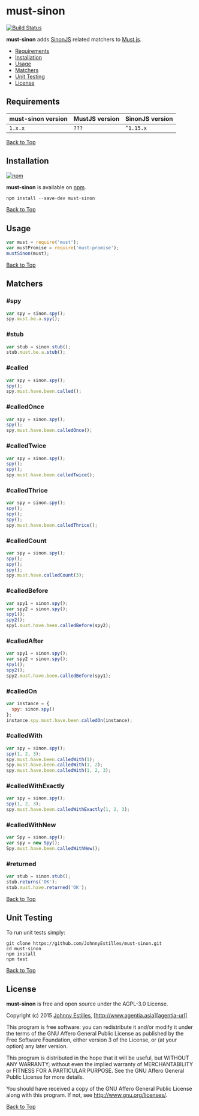 # <a name="top"></a>must-sinon
[![Build Status][travis-badge]][travis-url]

**must-sinon** adds [SinonJS][sinon-url] related matchers to [Must.js][must-url].

- [Requirements](#requirements)
- [Installation](#installation)
- [Usage](#usage)
- [Matchers](#matchers)
- [Unit Testing](#unit-testing)
- [License](#license)

<a name="requirements"></a>
## Requirements

must-sinon version | MustJS version | SinonJS version
------------------ | -------------- | ---------------
`1.x.x` | `???` | `^1.15.x`

[Back to Top](#top)

<a name="installation"></a>
## Installation
[![npm][npm-badge]][npm-url]

**must-sinon** is available on [npm][npm-url].

```js
npm install --save-dev must-sinon
```

[Back to Top](#top)

<a name="usage"></a>
## Usage
```js
var must = require('must');
var mustPromise = require('must-promise');
mustSinon(must);
```

[Back to Top](#top)

<a name="matchers"></a>
## Matchers

### #spy
```js
var spy = sinon.spy();
spy.must.be.a.spy();
```

### #stub
```js
var stub = sinon.stub();
stub.must.be.a.stub();
```

### #called
```js
var spy = sinon.spy();
spy();
spy.must.have.been.called();
```

### #calledOnce
```js
var spy = sinon.spy();
spy();
spy.must.have.been.calledOnce();
```

### #calledTwice
```js
var spy = sinon.spy();
spy();
spy();
spy.must.have.been.calledTwice();
```

### #calledThrice
```js
var spy = sinon.spy();
spy();
spy();
spy();
spy.must.have.been.calledThrice();
```

### #calledCount
```js
var spy = sinon.spy();
spy();
spy();
spy();
spy.must.have.calledCount(3);
```

### #calledBefore
```js
var spy1 = sinon.spy();
var spy2 = sinon.spy();
spy1();
spy2();
spy1.must.have.been.calledBefore(spy2);
```

### #calledAfter
```js
var spy1 = sinon.spy();
var spy2 = sinon.spy();
spy1();
spy2();
spy2.must.have.been.calledBefore(spy1);
```

### #calledOn
```js
var instance = {
  spy: sinon.spy()
};
instance.spy.must.have.been.calledOn(instance);
```

### #calledWith
```js
var spy = sinon.spy();
spy(1, 2, 3);
spy.must.have.been.calledWith(1);
spy.must.have.been.calledWith(1, 2);
spy.must.have.been.calledWith(1, 2, 3);
```

### #calledWithExactly
```js
var spy = sinon.spy();
spy(1, 2, 3);
spy.must.have.been.calledWithExactly(1, 2, 3);
```

### #calledWithNew
```js
var Spy = sinon.spy();
var spy = new Spy();
Spy.must.have.been.calledWithNew();
```

### #returned
```js
var stub = sinon.stub();
stub.returns('OK');
stub.must.have.returned('OK');
```

[Back to Top](#top)

<a name="unit-testing"></a>
## Unit Testing
To run unit tests simply:

```
git clone https://github.com/JohnnyEstilles/must-sinon.git
cd must-sinon
npm install
npm test
```

[Back to Top](#top)

<a name="license"></a>
## License
**must-sinon** is free and open source under the AGPL-3.0 License.

Copyright (c) 2015 [Johnny Estilles](https://github.com/JohnnyEstilles), [http://www.agentia.asia][agentia-url]

This program is free software: you can redistribute it and/or modify
it under the terms of the GNU Affero General Public License as
published by the Free Software Foundation, either version 3 of the
License, or (at your option) any later version.

This program is distributed in the hope that it will be useful,
but WITHOUT ANY WARRANTY; without even the implied warranty of
MERCHANTABILITY or FITNESS FOR A PARTICULAR PURPOSE.  See the
GNU Affero General Public License for more details.

You should have received a copy of the GNU Affero General Public License
along with this program.  If not, see <http://www.gnu.org/licenses/>.

[Back to Top](#top)

[travis-badge]: https://travis-ci.org/JohnnyEstilles/must-sinon.svg?branch=master
[travis-url]: https://travis-ci.org/JohnnyEstilles/must-sinon

[npm-badge]: https://badge.fury.io/js/must-sinon.svg
[npm-url]: https://npmjs.org/package/must-sinon

[must-url]: https://github.com/moll/js-must
[sinon-url]: http://sinonjs.org
